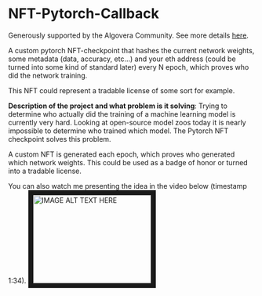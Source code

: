 # NFT-Pytorch-Callback

Generously supported by the Algovera Community. See more details [here](https://forum.algovera.ai/t/proposal-pytorch-nft-checkpoint/100).

A custom pytorch NFT-checkpoint that hashes the current network weights, some metadata (data, accuracy, etc…) and your eth address (could be turned into some kind of standard later) every N epoch, which proves who did the network training.

This NFT could represent a tradable license of some sort for example.

**Description of the project and what problem is it solving**: Trying to determine who actually did the training of a machine learning model is currently very hard. Looking at open-source model zoos today it is nearly impossible to determine who trained which model. The Pytorch NFT checkpoint solves this problem.

A custom NFT is generated each epoch, which proves who generated which network weights. This could be used as a badge of honor or turned into a tradable license.

You can also watch me presenting the idea in the video below (timestamp 1:34).
<a href="http://www.youtube.com/watch?feature=player_embedded&v=Avs9NMRBvJk
" target="_blank"><img src="http://img.youtube.com/vi/Avs9NMRBvJk/0.jpg" 
alt="IMAGE ALT TEXT HERE" width="240" height="180" border="10" /></a>
